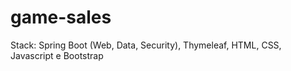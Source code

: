 # game-sales

Stack: Spring Boot (Web, Data, Security), Thymeleaf, HTML, CSS, Javascript e Bootstrap

